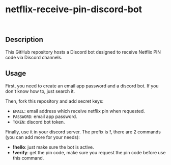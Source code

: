 # netflix-receive-pin-discord-bot
<br />


## Description

This GitHub repository hosts a Discord bot designed to receive Netflix PIN code via Discord channels.

## Usage

First, you need to create an email app password and a discord bot. If you don't know how to, just search it.

Then, fork this repository and add secret keys:
- `EMAIL`: email address which receive netflix pin when requested.
- `PASSWORD`: email app password.
- `TOKEN`: discord bot token.

Finally, use it in your discord server. The prefix is **!**, there are 2 commands (you can add more for your needs):
- **!hello**: just make sure the bot is active.
- **!verify**: get the pin code, make sure you request the pin code before use this command.

